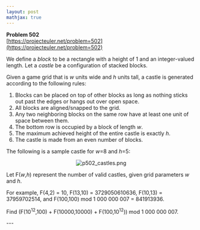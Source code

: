 ```yaml
---
layout: post
mathjax: true
---
```

**Problem 502**  
[https://projecteuler.net/problem=502](https://projecteuler.net/problem=502)

<p>We define a <i>block</i> to be a rectangle with a height of 1 and an integer-valued length. Let a <i>castle</i> be a configuration of stacked blocks.</p>

<p>Given a game grid that is <var>w</var> units wide and <var>h</var> units tall, a castle is generated according to the following rules:</p>


<ol><li>Blocks can be placed on top of other blocks as long as nothing sticks out past the edges or hangs out over open space.</li>
<li>All blocks are aligned/snapped to the grid.</li>
<li>Any two neighboring blocks on the same row have at least one unit of space between them.</li>
<li>The bottom row is occupied by a block of length <var>w</var>.</li>
<li>The maximum achieved height of the entire castle is exactly <var>h</var>.</li>
<li>The castle is made from an even number of blocks.</li>
</ol><p>The following is a sample castle for <var>w</var>=8 and <var>h</var>=5:</p>

<p align="center"><img src="project/images/p502_castles.png" alt="p502_castles.png" /></p>

<p>Let F(<var>w</var>,<var>h</var>) represent the number of valid castles, given grid parameters <var>w</var> and <var>h</var>.</p>

<p>For example, F(4,2) = 10, F(13,10) = 3729050610636, F(10,13) = 37959702514, and F(100,100) mod 1 000 000 007 = 841913936.</p>

<p>Find (F(10<sup>12</sup>,100) + F(10000,10000) + F(100,10<sup>12</sup>)) mod 1 000 000 007.</p>
---
